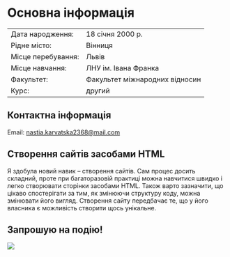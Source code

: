 # Основна інформація

|    |            |
|----------|-------------|
| Дата народження: |  18 січня 2000 р. |  
| Рідне місто: | Вінниця  |  
| Місце перебування: | Львів |  
| Місце навчання: | ЛНУ ім. Івана Франка |  
| Факультет: | Факультет міжнародних відносин |  
| Курс: | другий |   

## Контактна інформація

Email:	nastia.karvatska2368@mail.com

## Створення сайтів засобами HTML

Я здобула новий навик – створення сайтів. Сам процес досить складний, проте при багаторазовій практиці можна навчитися швидко і легко створювати сторінки засобами HTML. Також варто зазначити, що цікаво спостерігати за тим, як змінюючи структуру коду, можна змінювати його вигляд. Створення сайту передбачає те, що у його власника є можливість створити щось унікальне.
## Запрошую на подію!
<a target="_blank" href="https://calendar.google.com/event?action=TEMPLATE&amp;tmeid=MmdrazJoaDBhanF2ZG03MW5pZDE5YWpqZDUgbmFzdGlhLmthcnZhdHNrYTIzNjhAbQ&amp;tmsrc=nastia.karvatska2368%40gmail.com"><img border="0" src="https://www.google.com/calendar/images/ext/gc_button1_ru.gif"></a>
